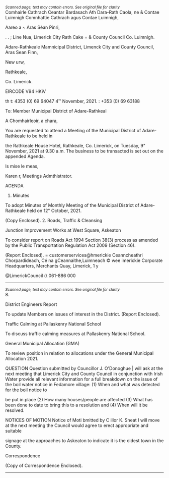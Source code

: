 *<small>Scanned page, text may contain errors. See original file for clarity</small>*  
Comhairle Cathrach Ceantar Bardasach Ath Dara-Rath Caola,
ne & Contae Luimnigh Comnhattie Cathrach agus Contae Luimnigh,

Aareo a ~ Aras Séan Pinri,

. . ; Line Nua,
Limerick City Rath Cake
= & County Council Co. Luimnigh.

Adare-Rathkeale Mamnicipal District,
Limenck City and County Council,
Aras Sean Finn,

New urw,

Rathkeale,

Co. Limerick.

EIRCODE V94 HKiV

th t: 4353 (0) 69 64047
4™ November, 2021. : +353 (0) 69 63188

To: Member Municipal District of Adare-Rathkeal

A Chomhairleoir, a chara,

You are requested to attend a Meeting of the Municipal District of Adare-Rathkeale to be held in

the Rathkeale House Hotel, Rathkeale, Co. Limerick, on Tuesday, 9" November, 2021 at 9.30
a.m. The business to be transacted is set out on the appended Agenda.

Is mise le meas,

Karen r,
Meetings Admthistrator.

AGENDA
1. Minutes

To adopt Minutes of Monthly Meeting of the Municipal District of Adare-Rathkeale held on
12" October, 2021.

(Copy Enclosed).
2. Roads, Traffic & Cleansing

Junction Improvement Works at West Square, Askeaton

To consider report on Roads Act 1994 Section 38(3) process as amended by the Public
Transportation Regulation Act 2009 (Section 46).

(Report Enclosed).
= customerservices@hmerickie
Ceanncheathri Chorpardideach, Cé na gCeannaithe,Luimneach © wee imerickie
Corporate Headquarters, Merchants Quay, Limerick, 1 y

@LimerickCouncil
(\ 061-886 000

---
*<small>Scanned page, text may contain errors. See original file for clarity</small>*  
8.

District Engineers Report

To update Members on issues of interest in the District.
(Report Enclosed).

Traffic Calming at Pallaskenry National School

To discuss traffic calming measures at Pallaskenry National School.

General Municipal Allocation (GMA)

To review position in relation to allocations under the General Municipal Allocation 2021.

QUESTION
Question submitted by Councillor J. O'Donoghue
| will ask at the next meeting that Limerick City and County Council in conjunction with
Irish Water provide all relevant information for a full breakdown on the issue of the boil
water notice in Fedamore village: (1) When and what was detected for the boil notice to

be put in place (2) How many houses/people are affected (3) What has been done to date
to bring this to a resolution and (4) When will it be resolved.

NOTICES OF MOTION
Notice of Moti bmitted by C illor K. Sheat
I will move at the next meeting the Council would agree to erect appropriate and suitable

signage at the approaches to Askeaton to indicate it is the oldest town in the County.

Correspondence

(Copy of Correspondence Enclosed).

---

